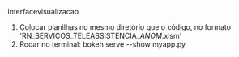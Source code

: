 interfacevisualizacao

1) Colocar planilhas no mesmo diretório que o código, no formato 'RN_SERVIÇOS_TELEASSISTENCIA_<ANO>_ANOM_.xlsm'
2) Rodar no terminal: bokeh serve --show myapp.py
